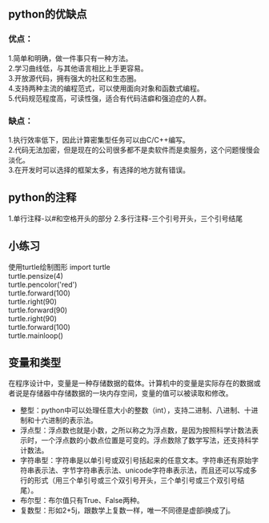 ## python的优缺点
### 优点：
  1.简单和明确，做一件事只有一种方法。  
  2.学习曲线低，与其他语言相比上手更容易。  
  3.开放源代码，拥有强大的社区和生态圈。  
  4.支持两种主流的编程范式，可以使用面向对象和函数式编程。  
  5.代码规范程度高，可读性强，适合有代码洁癖和强迫症的人群。  
  
### 缺点：
  1.执行效率低下，因此计算密集型任务可以由C/C++编写。  
  2.代码无法加密，但是现在的公司很多都不是卖软件而是卖服务，这个问题慢慢会淡化。  
  3.在开发时可以选择的框架太多，有选择的地方就有错误。  
 
## python的注释
  1.单行注释-以#和空格开头的部分
  2.多行注释-三个引号开头，三个引号结尾
  
## 小练习
使用turtle绘制图形
  import turtle    
  turtle.pensize(4)  
  turtle.pencolor('red')     
  turtle.forward(100)    
  turtle.right(90)     
  turtle.forward(90)   
  turtle.right(90)     
  turtle.forward(100)    
  turtle.mainloop()   
  
## 变量和类型
  在程序设计中，变量是一种存储数据的载体。计算机中的变量是实际存在的数据或者说是存储器中存储数据的一块内存空间，变量的值可以被读取和修改。    
  - 整型：python中可以处理任意大小的整数（int），支持二进制、八进制、十进制和十六进制的表示法。    
  - 浮点型：浮点数也就是小数，之所以称之为浮点数，是因为按照科学计数法表示时，一个浮点数的小数点位置是可变的。浮点数除了数学写法，还支持科学计数法。
  - 字符串型：字符串是以单引号或双引号括起来的任意文本。字符串还有原始字符串表示法、字节字符串表示法、unicode字符串表示法，而且还可以写成多行的形式（用三个单引号或三个双引号开头，三个单引号或三个双引号结尾）。  
  - 布尔型：布尔值只有True、False两种。
  - 复数型：形如2+5j，跟数学上复数一样，唯一不同德是虚部i换成了j。
